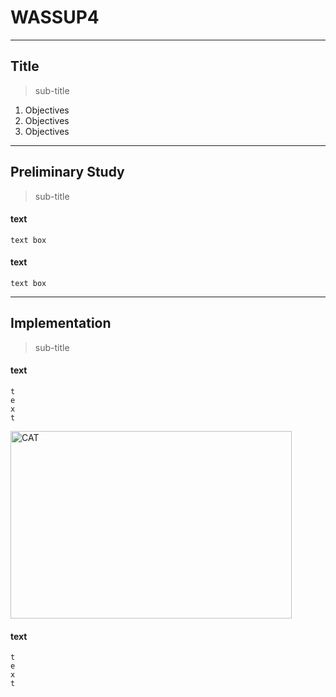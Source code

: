 # WASSUP4
-------------

## Title
> sub-title
1. Objectives
2. Objectives
3. Objectives
--------------

## Preliminary Study
> sub-title
#### text

    text box
    
#### text

    text box

--------------

## Implementation
> sub-title
#### text
    t
    e
    x
    t
<img src="https://health.chosun.com/site/data/img_dir/2023/07/17/2023071701753_0" width="450px" height="300px" title="px(픽셀) 크기 설정" alt="CAT"></img><br/>
#### text
    t
    e
    x
    t



